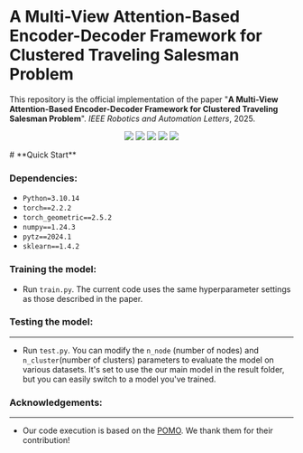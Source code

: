# **A Multi-View Attention-Based Encoder-Decoder Framework for Clustered Traveling Salesman Problem**

This repository is the official implementation of the paper "**A Multi-View Attention-Based Encoder-Decoder Framework for Clustered Traveling Salesman Problem**". *IEEE Robotics and Automation Letters*, 2025.

<p align="center">
  <a href="https://www.python.org/"><img src="https://img.shields.io/badge/Python-3.8%2B-blue?logo=python"></a>
  <a href="https://pytorch.org/"><img src="https://img.shields.io/badge/PyTorch-%23EE4C2C.svg?logo=pytorch&logoColor=white"></a>
  <a href="https://pytorch-geometric.readthedocs.io/"><img src="https://img.shields.io/badge/PyTorch%20Geometric-6A0DAD?logo=pytorch&logoColor=white"></a>
  <a href="https://numpy.org/"><img src="https://img.shields.io/badge/NumPy-013243?logo=numpy&logoColor=white"></a>
  <a href="https://scikit-learn.org/"><img src="https://img.shields.io/badge/scikit--learn-F7931E?logo=scikitlearn&logoColor=white"></a>
</p>
# **Quick Start**

### **Dependencies:**
- `Python=3.10.14`
- `torch==2.2.2`
- `torch_geometric==2.5.2`
- `numpy==1.24.3`
- `pytz==2024.1`
- `sklearn==1.4.2`

### **Training the model:**

- Run `train.py`. The current code uses the same hyperparameter settings as those described in the paper.

### **Testing the model:**

---

- Run `test.py`. You can modify the `n_node` (number of nodes) and `n_cluster`(number of clusters) parameters to evaluate the model on various datasets. It's set to use the our main model in the result folder, but you can easily switch to a model you've trained.

### **Acknowledgements:**

---

- Our code execution is based on the [POMO](https://github.com/yd-kwon/POMO). We thank them for their contribution!
